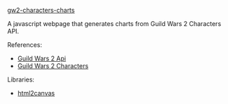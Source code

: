 [gw2-characters-charts](https://al-d3baran.github.io/gw2-characters-charts)

A javascript webpage that generates charts from Guild Wars 2 Characters API.

References:
* [Guild Wars 2 Api](https://wiki.guildwars2.com/wiki/API:2)
* [Guild Wars 2 Characters](https://wiki.guildwars2.com/wiki/API:2/characters)

Libraries:
* [html2canvas](https://html2canvas.hertzen.com)
